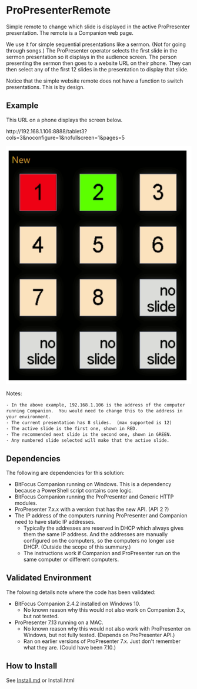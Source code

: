 # ProPresenterRemote
Simple remote to change which slide is displayed in the active ProPresenter presentation.  The remote is a Companion web page.

We use it for simple sequential presentations like a sermon.  (Not for going through songs.)  The ProPresenter operator selects the first slide in the sermon presentation so it displays in the audience screen.  The person presenting the sermon then goes to a website URL on their phone.  They can then select any of the first 12 slides in the presentation to display that slide.

Notice that the simple website remote does not have a function to switch presentations.  This is by design. 

## Example

This URL on a phone displays the screen below.

http<nolink>://192.168.1.106:8888/tablet3?cols=3&noconfigure=1&nofullscreen=1&pages=5
  
![Alt text](images/README/image.png)

Notes:

    - In the above example, 192.168.1.106 is the address of the computer running Companion.  You would need to change this to the address in your environment.
    - The current presentation has 8 slides.  (max supported is 12)
    - The active slide is the first one, shown in RED.
    - The recommended next slide is the second one, shown in GREEN.
    - Any numbered slide selected will make that the active slide.

## Dependencies

The following are dependencies for this solution:

 - BitFocus Companion running on Windows.  This is a dependency because a PowerShell script contains core logic.
 - BitFocus Companion running the ProPresenter and Generic HTTP modules.
 - ProPresenter  7.x.x with a version that has the new API.  (API 2 ?)
 - The IP address of the computers running ProPresenter and Companion need to have static IP addresses.
    - Typically the addresses are reserved in DHCP which always gives them the same IP address.  And the addresses are manually configured on the computers, so the computers no longer use DHCP.  (Outside the scope of this summary.)
    - The instructions work if Companion and ProPresenter run on the same computer or different computers.

## Validated Environment

The folowing details note where the code has been validated:

 - BitFocus Companion 2.4.2 installed on Windows 10.
     - No known reason why this would not also work on Companion 3.x, but not tested.
 - ProPresenter 7.13 running on a MAC.
     - No known reason why this would not also work with ProPresenter on Windows, but not fully tested. (Depends on ProPresenter API.)
     - Ran on earlier versions of ProPresenter 7.x.  Just don't remember what they are.  (Could have been 7.10.)

## How to Install

See [Install.md](Install.md) or Install.html